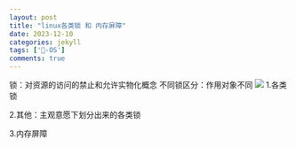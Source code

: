 ```yaml
---
layout: post
title: "linux各类锁 和 内存屏障"
date: 2023-12-10
categories: jekyll
tags: ['🥁-OS']
comments: true
---
```


锁：对资源的访问的禁止和允许实物化概念
不同锁区分：作用对象不同
![](https://cdn.nlark.com/yuque/0/2023/png/26575180/1695287075463-ab48bc50-9de6-4bf2-844e-fd65dba705fa.png#averageHue=%23fcfcfc&clientId=ua347dce8-85d9-4&from=paste&height=251&id=ubf9e79be&originHeight=605&originWidth=1352&originalType=url&ratio=2.240000009536743&rotation=0&showTitle=false&status=done&style=none&taskId=ua5967eb6-40ec-451d-b959-1f14567ad7a&title=&width=561.093994140625)
1.各类锁

2.其他：主观意愿下划分出来的各类锁

3.内存屏障
